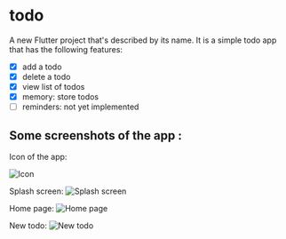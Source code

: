 # todo

A new Flutter project that's described by its name. It is a simple todo app that has the following features: 
- [x] add a todo
- [x] delete a todo
- [x] view list of todos
- [x] memory: store todos
- [ ] reminders: not yet implemented

## Some screenshots of the app : 

Icon of the app: 

![Icon](https://github.com/izblackcat/todo/blob/main/mockups/icon.jpg?raw=true)

Splash screen:
![Splash screen](https://github.com/izblackcat/todo/blob/main/mockups/splash.jpg?raw=true)


Home page:
![Home page](https://github.com/izblackcat/todo/blob/main/mockups/home.jpg?raw=true)

New todo:
![New todo](https://github.com/izblackcat/todo/blob/main/mockups/new-todo.jpg?raw=true)
